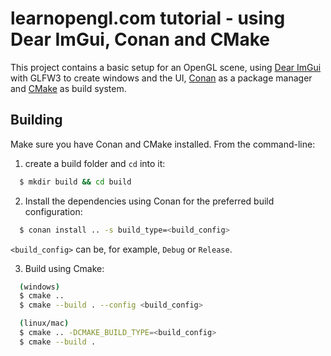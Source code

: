 # learnopengl.com tutorial - using Dear ImGui, Conan and CMake

This project contains a basic setup for an OpenGL scene, using [Dear ImGui](https://github.com/ocornut/imgui) with GLFW3 to create windows and the UI, [Conan](https://conan.io) as a package manager and [CMake](https://cmake.org/) as build system.

## Building

Make sure you have Conan and CMake installed. From the command-line:
1. create a build folder and `cd` into it:
```bash
  $ mkdir build && cd build 
```

2. Install the dependencies using Conan for the preferred build configuration:
```bash
  $ conan install .. -s build_type=<build_config>
```
`<build_config>` can be, for example, `Debug` or `Release`.

3. Build using Cmake:
```bash
  (windows)
  $ cmake ..
  $ cmake --build . --config <build_config>

  (linux/mac)
  $ cmake .. -DCMAKE_BUILD_TYPE=<build_config>
  $ cmake --build .
```